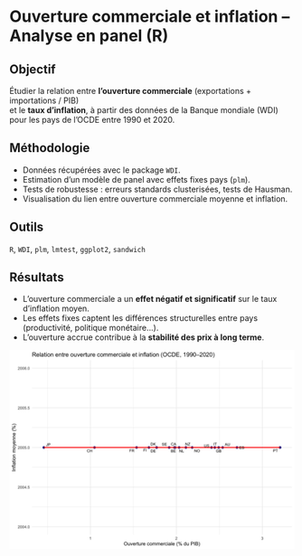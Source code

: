 # Ouverture commerciale et inflation – Analyse en panel (R)

## Objectif
Étudier la relation entre **l’ouverture commerciale** (exportations + importations / PIB)  
et le **taux d’inflation**, à partir des données de la Banque mondiale (WDI) pour les pays de l’OCDE entre 1990 et 2020.

## Méthodologie
- Données récupérées avec le package `WDI`.  
- Estimation d’un modèle de panel avec effets fixes pays (`plm`).  
- Tests de robustesse : erreurs standards clusterisées, tests de Hausman.  
- Visualisation du lien entre ouverture commerciale moyenne et inflation.  

## Outils
`R`, `WDI`, `plm`, `lmtest`, `ggplot2`, `sandwich`

## Résultats
- L’ouverture commerciale a un **effet négatif et significatif** sur le taux d’inflation moyen.  
- Les effets fixes captent les différences structurelles entre pays (productivité, politique monétaire…).  
- L’ouverture accrue contribue à la **stabilité des prix à long terme**.

![Graphique](open_inflation_plot.png)

